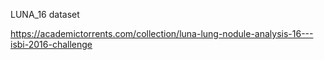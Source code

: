 LUNA_16 dataset

https://academictorrents.com/collection/luna-lung-nodule-analysis-16---isbi-2016-challenge


